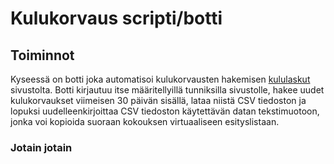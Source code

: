 # **Kulukorvaus scripti/botti**

## Toiminnot
Kyseessä on botti joka automatisoi kulukorvausten hakemisen [kululaskut](https://kululaskut.fi/) sivustolta.
Botti kirjautuu itse määritellyillä tunniksilla sivustolle, hakee uudet kulukorvaukset viimeisen 30 päivän sisällä,
lataa niistä CSV tiedoston ja lopuksi uudelleenkirjoittaa CSV tiedoston käytettävän datan tekstimuotoon, jonka
voi kopioida suoraan kokouksen virtuaaliseen esityslistaan.

### Jotain jotain
